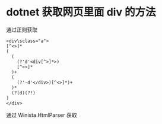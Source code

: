 # dotnet 获取网页里面 div 的方法

<!--more-->
<!-- 不发布 -->

通过正则获取

```
<div\sclass="a">
[^<>]*
(
  (
    (?'d'<div[^>]*>)
    [^<>]*
  )+
  (
    (?'-d'</div>)[^<>]*)+
  )*
  (?(d)(?!)
)
</div>
```

通过 Winista.HtmlParser 获取

